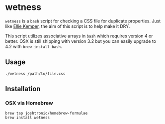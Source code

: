 wetness
=======

`wetness` is a `bash` script for checking a CSS file for duplicate properties.
Just like [Ellie Kemper][BJ], the aim of this script is to help make it DRY.

This script utilizes associative arrays in `bash` which requires version 4 or
better. OSX is still shipping with version 3.2 but you can easily upgrade to
4.2 with `brew install bash`.

  [BJ]: http://www.collegehumor.com/video/1183463/derrick-comedy-blowjob

## Usage

	./wetness /path/to/file.css

## Installation

### OSX via Homebrew

	brew tap joshtronic/homebrew-formulae
	brew install wetness
